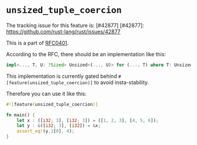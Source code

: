 # `unsized_tuple_coercion`

The tracking issue for this feature is: [#42877]
[#42877]: https://github.com/rust-lang/rust/issues/42877

This is a part of [RFC0401].

According to the RFC, there should be an implementation like this:


```rust
impl<..., T, U: ?Sized> Unsized<(..., U)> for (..., T) where T: Unsized<U> {}
```

This implementation is currently gated behind
`#[feature(unsized_tuple_coercion)]` to avoid insta-stability.

Therefore you can use it like this:

```rust
#![feature(unsized_tuple_coercion)]

fn main() {
    let x : ([i32; 3], [i32; 3]) = ([1, 2, 3], [4, 5, 6]);
    let y : &([i32; 3], [i32]) = &x;
    assert_eq!(y.1[0], 4);
}
```

[RFC0401]: https://github.com/rust-lang/rfcs/blob/master/text/0401-coercions.md
